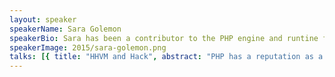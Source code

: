 ```yaml
---
layout: speaker
speakerName: Sara Golemon
speakerBio: Sara has been a contributor to the PHP engine and runtine for over a dozen years, and is the lead open source maintainer for HHVM.  She also wrote 'Extending and Embedding PHP', libssh2, and many other projects on github and elsewhere.</p><p>Having previously written the framework behind Yahoo! Search front end, Sara currently spends her time at Facebook in California.
speakerImage: 2015/sara-golemon.png
talks: [{ title: "HHVM and Hack", abstract: "PHP has a reputation as a poorly designed toy language good only for teaching the wrong ways to program.  So why does it manage to run most of the websites on Earth, including several of the most trafficked sites like Facebook, Wikipedia, Yahoo, and Baidu?  The secret is that only one of those four is actually running PHP.  Come learn about the runtime behind the biggest “PHP” sites: HHVM, and its custom PHP-derived syntax: Hack.", link: 'https://www.youtube.com/embed/QutoZvrmHbo' }]
---
```

